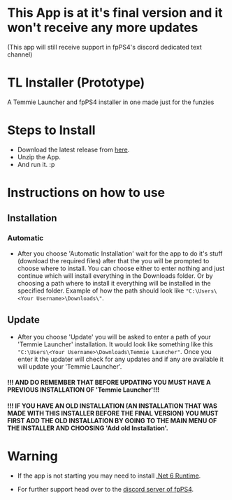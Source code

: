 # This App is at it's final version and it won't receive any more updates
(This app will still receive support in fpPS4's discord dedicated text channel)

# TL Installer (Prototype)
A Temmie Launcher and fpPS4 installer in one made just for the funzies

# Steps to Install
- Download the latest release from <a href="https://github.com/Kimiegg/TL_Installer_Prototype/releases/latest">here</a>.
- Unzip the App.
- And run it. :p

# Instructions on how to use

## Installation

### Automatic
- After you choose 'Automatic Installation' wait for the app to do it's stuff (download the required files) after that the you will be prompted to choose where to install. You can choose either to enter nothing and just continue which will install everything in the Downloads folder. Or by choosing a path where to install it everything will be installed in the specified folder. Example of how the path should look like `"C:\Users\<Your Username>\Downloads\"`.

## Update
- After you choose 'Update' you will be asked to enter a path of your 'Temmie Launcher' installation. It would look like something like this `"C:\Users\<Your Username>\Downloads\Temmie Launcher"`. Once you enter it the updater will check for any updates and if any are available it will update your 'Temmie Launcher'. 
#### !!! AND DO REMEMBER THAT BEFORE UPDATING YOU MUST HAVE A PREVIOUS INSTALLATION OF 'Temmie Launcher'!!!
#### !!! IF YOU HAVE AN OLD INSTALLATION (AN INSTALLATION THAT WAS MADE WITH THIS INSTALLER BEFORE THE FINAL VERSION) YOU MUST FIRST ADD THE OLD INSTALLATION BY GOING TO THE MAIN MENU OF THE INSTALLER AND CHOOSING 'Add old Installation'. 

# Warning
- If the app is not starting you may need to install <a href="https://dotnet.microsoft.com/en-us/download/dotnet/thank-you/runtime-6.0.13-windows-x64-installer">.Net 6 Runtime</a>.

- For further support head over to the <a href="https://discord.com/invite/up9qatpX7M">discord server of fpPS4</a>.

